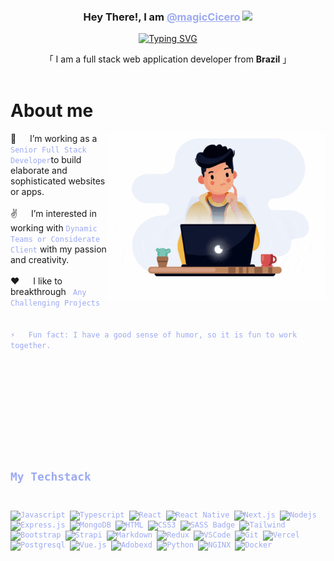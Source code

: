<!-- Intro  -->
<h3 align="center">
   Hey There!, I am
                <b><a target="_blank" href="https://ciceroantonio.vercel.app/" style="color:#9DAAF2">@magicCicero</a>  <img src="https://media.giphy.com/media/hvRJCLFzcasrR4ia7z/giphy.gif" width="28">
</b>
</h3>
<p align="center">
  <a href="https://github.com/magicCicero"><a href="https://git.io/typing-svg"><img src="https://readme-typing-svg.herokuapp.com?font=Poppins&weight=600&pause=1000&color=9DAAF2&center=true&vCenter=true&random=false&width=435&height=52&lines=Full-stack+Webdeveloper;Tech+Enthusiast;Learning+new+Skills" alt="Typing SVG" /></a></a>
</p>
<p align="center">     
    「 I am a full stack web application developer from <b>Brazil</b> 」
    <br>
    <br>

</p>

<!-- About Section -->

# About me

<p>
 <img align="right" width="350" src="./assets/animation.gif" alt="Coding man Cicero" />
👯 &emsp; I’m working as a <code style="color:#9DAAF2"> Senior Full Stack Developer</code>to build elaborate and sophisticated websites or apps.<br/><br/>
✌️ &emsp;  I’m interested in working with <code style="color:#9DAAF2">Dynamic Teams or Considerate Client</code> with my passion and creativity. <br/><br/>
❤️ &emsp; I like to breakthrough <code style="color:#9DAAF2"> Any Challenging Projects<br/><br/>
⚡ &emsp; Fun fact: I have a good sense of humor, so it is fun to work together.
</p>

<br/>
<br/>
<br/>

## My Techstack

![Javascript](https://img.shields.io/badge/Javascript-09131B?style=for-the-badge&logo=javascript)
![Typescript](https://img.shields.io/badge/Typescript-09131B?style=for-the-badge&logo=typescript)
![React](https://img.shields.io/badge/-React-09131B?style=for-the-badge&logo=react&logoColor=61DBFB)
![React Native](https://img.shields.io/badge/React_Native-09131B?style=for-the-badge&logo=react&logoColor=61DAFB)
![Next.js](https://img.shields.io/badge/next.js-09131B?style=for-the-badge&logo=nextdotjs&logoColor=white)
![Nodejs](https://img.shields.io/badge/Nodejs-09131B?style=for-the-badge&logo=node.js&logoColor=3C873A)
![Express.js](https://img.shields.io/badge/Express.js-09131B?style=for-the-badge&logo=express&logoColor=white)
![MongoDB](https://img.shields.io/badge/MongoDB-09131B?style=for-the-badge&logo=mongodb)
![HTML](https://img.shields.io/badge/HTML5-09131B?style=for-the-badge&logo=html5)
![CSS3](https://img.shields.io/badge/CSS3-09131B?style=for-the-badge&logo=css3&logoColor=1572B6)
![SASS Badge](https://img.shields.io/badge/Sass-09131B?style=for-the-badge&logo=sass)
![Tailwind](https://img.shields.io/badge/Tailwind_CSS-09131B?style=for-the-badge&logo=tailwindcss&)
![Bootstrap](https://img.shields.io/badge/Bootstrap-09131B?style=for-the-badge&logo=bootstrap)
![Strapi](https://img.shields.io/badge/strapi-09131B?style=for-the-badge&logo=strapi&logoColor=4945FF)
![Markdown](https://img.shields.io/badge/Markdown-09131B?style=for-the-badge&logo=markdown&logoColor=white)
![Redux](https://img.shields.io/badge/Redux-09131B?style=for-the-badge&logo=redux&logoColor=764ABC)
![VSCode](https://img.shields.io/badge/Visual_Studio-09131B?style=for-the-badge&logo=visual%20studio&logoColor=005BA4)
![Git](https://img.shields.io/badge/Git-09131B?style=for-the-badge&logo=git)
![Vercel](https://img.shields.io/badge/Vercel-09131B?style=for-the-badge&logo=Vercel&logoColor=white)
![Postgresql](https://img.shields.io/badge/Postgresql-09131B?style=for-the-badge&logo=Postgresql&logoColor=31648C)
![Vue.js](https://img.shields.io/badge/Vue.js-09131B?style=for-the-badge&logo=Vue.js&logoColor=3FB17F)
![Adobexd](https://img.shields.io/badge/Adobexd-09131B?style=for-the-badge&logo=Adobexd&logoColor=FF61F6)
![Python](https://img.shields.io/badge/Python-09131B?style=for-the-badge&logo=Python&logoColor=FFDD54)
![NGINX](https://img.shields.io/badge/NGINX-09131B?style=for-the-badge&logo=NGINX&logoColor=009400)
![Docker](https://img.shields.io/badge/Docker-09131B?style=for-the-badge&logo=Docker&logoColor=119AD4)

<br/>
